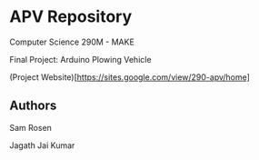# APV Repository

Computer Science 290M - MAKE

Final Project: Arduino Plowing Vehicle

(Project Website)[https://sites.google.com/view/290-apv/home]

## Authors

Sam Rosen

Jagath Jai Kumar
